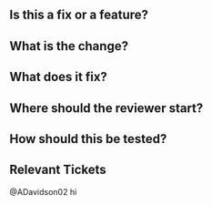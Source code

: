 ## Is this a fix or a feature?

## What is the change?

## What does it fix?

## Where should the reviewer start?

## How should this be tested?

## Relevant Tickets 

@ADavidson02
hi
